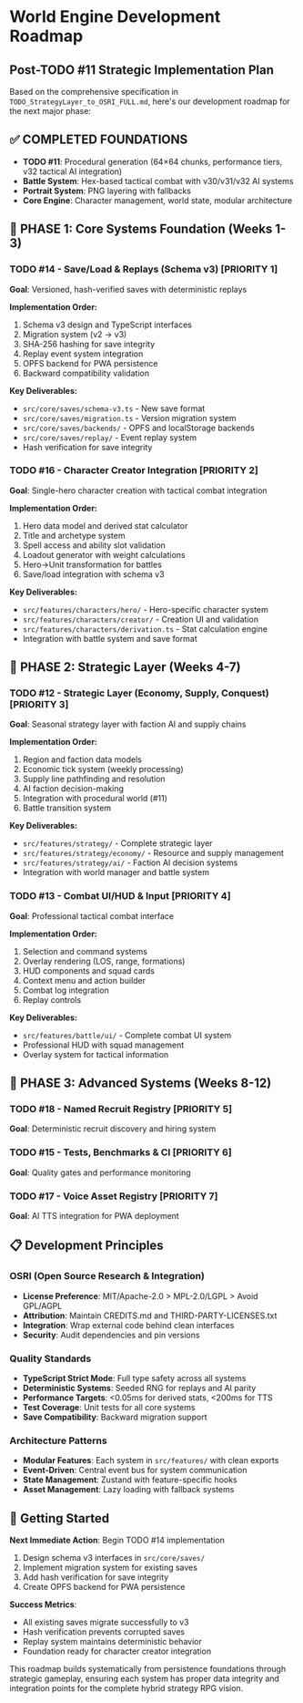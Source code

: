 # World Engine Development Roadmap
## Post-TODO #11 Strategic Implementation Plan

Based on the comprehensive specification in `TODO_StrategyLayer_to_OSRI_FULL.md`, here's our development roadmap for the next major phase:

## ✅ **COMPLETED FOUNDATIONS**
- **TODO #11**: Procedural generation (64×64 chunks, performance tiers, v32 tactical AI integration)
- **Battle System**: Hex-based tactical combat with v30/v31/v32 AI systems
- **Portrait System**: PNG layering with fallbacks
- **Core Engine**: Character management, world state, modular architecture

## 🎯 **PHASE 1: Core Systems Foundation (Weeks 1-3)**

### **TODO #14 - Save/Load & Replays (Schema v3)** [PRIORITY 1]
**Goal**: Versioned, hash-verified saves with deterministic replays

**Implementation Order:**
1. Schema v3 design and TypeScript interfaces
2. Migration system (v2 → v3)
3. SHA-256 hashing for save integrity  
4. Replay event system integration
5. OPFS backend for PWA persistence
6. Backward compatibility validation

**Key Deliverables:**
- `src/core/saves/schema-v3.ts` - New save format
- `src/core/saves/migration.ts` - Version migration system
- `src/core/saves/backends/` - OPFS and localStorage backends
- `src/core/saves/replay/` - Event replay system
- Hash verification for save integrity

### **TODO #16 - Character Creator Integration** [PRIORITY 2]  
**Goal**: Single-hero character creation with tactical combat integration

**Implementation Order:**
1. Hero data model and derived stat calculator
2. Title and archetype system
3. Spell access and ability slot validation
4. Loadout generator with weight calculations
5. Hero→Unit transformation for battles
6. Save/load integration with schema v3

**Key Deliverables:**
- `src/features/characters/hero/` - Hero-specific character system
- `src/features/characters/creator/` - Creation UI and validation
- `src/features/characters/derivation.ts` - Stat calculation engine
- Integration with battle system and save format

## 🎯 **PHASE 2: Strategic Layer (Weeks 4-7)**

### **TODO #12 - Strategic Layer (Economy, Supply, Conquest)** [PRIORITY 3]
**Goal**: Seasonal strategy layer with faction AI and supply chains

**Implementation Order:**
1. Region and faction data models
2. Economic tick system (weekly processing)
3. Supply line pathfinding and resolution
4. AI faction decision-making
5. Integration with procedural world (#11)
6. Battle transition system

**Key Deliverables:**
- `src/features/strategy/` - Complete strategic layer
- `src/features/strategy/economy/` - Resource and supply management
- `src/features/strategy/ai/` - Faction AI decision systems
- Integration with world manager and battle system

### **TODO #13 - Combat UI/HUD & Input** [PRIORITY 4]
**Goal**: Professional tactical combat interface

**Implementation Order:**
1. Selection and command systems
2. Overlay rendering (LOS, range, formations)
3. HUD components and squad cards
4. Context menu and action builder
5. Combat log integration
6. Replay controls

**Key Deliverables:**
- `src/features/battle/ui/` - Complete combat UI system
- Professional HUD with squad management
- Overlay system for tactical information

## 🎯 **PHASE 3: Advanced Systems (Weeks 8-12)**

### **TODO #18 - Named Recruit Registry** [PRIORITY 5]
**Goal**: Deterministic recruit discovery and hiring system

### **TODO #15 - Tests, Benchmarks & CI** [PRIORITY 6]  
**Goal**: Quality gates and performance monitoring

### **TODO #17 - Voice Asset Registry** [PRIORITY 7]
**Goal**: AI TTS integration for PWA deployment

## 📋 **Development Principles**

### **OSRI (Open Source Research & Integration)**
- **License Preference**: MIT/Apache-2.0 > MPL-2.0/LGPL > Avoid GPL/AGPL
- **Attribution**: Maintain CREDITS.md and THIRD-PARTY-LICENSES.txt
- **Integration**: Wrap external code behind clean interfaces
- **Security**: Audit dependencies and pin versions

### **Quality Standards**
- **TypeScript Strict Mode**: Full type safety across all systems
- **Deterministic Systems**: Seeded RNG for replays and AI parity
- **Performance Targets**: <0.05ms for derived stats, <200ms for TTS
- **Test Coverage**: Unit tests for all core systems
- **Save Compatibility**: Backward migration support

### **Architecture Patterns**
- **Modular Features**: Each system in `src/features/` with clean exports
- **Event-Driven**: Central event bus for system communication  
- **State Management**: Zustand with feature-specific hooks
- **Asset Management**: Lazy loading with fallback systems

## 🚀 **Getting Started**

**Next Immediate Action**: Begin TODO #14 implementation
1. Design schema v3 interfaces in `src/core/saves/`
2. Implement migration system for existing saves
3. Add hash verification for save integrity
4. Create OPFS backend for PWA persistence

**Success Metrics**:
- All existing saves migrate successfully to v3
- Hash verification prevents corrupted saves
- Replay system maintains deterministic behavior
- Foundation ready for character creator integration

This roadmap builds systematically from persistence foundations through strategic gameplay, ensuring each system has proper data integrity and integration points for the complete hybrid strategy RPG vision.